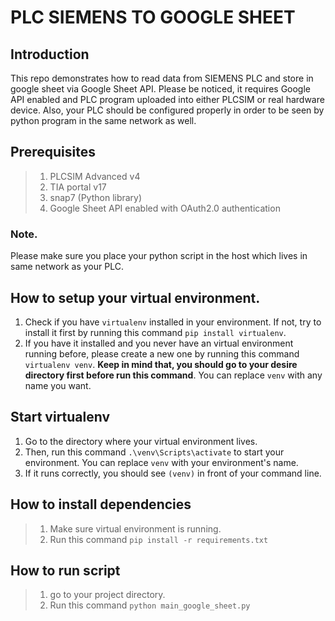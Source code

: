 # PLC SIEMENS TO GOOGLE SHEET
## Introduction

This repo demonstrates how to read data from SIEMENS PLC and store in google sheet via Google Sheet API.
Please be noticed, it requires Google API enabled and PLC program uploaded into either PLCSIM or real hardware device. Also, your PLC should be configured properly in order to be seen by python program in the same network as well.

## Prerequisites
> 1. PLCSIM Advanced v4
> 2. TIA portal v17
> 3. snap7 (Python library)
> 4. Google Sheet API enabled with OAuth2.0 authentication

### Note.
Please make sure you place your python script in the host which lives in same network as your PLC.

## How to setup your virtual environment.

1. Check if you have `virtualenv` installed in your environment. If not, try to install it first by running this command `pip install virtualenv`.
2. If you have it installed and you never have an virtual environment running before, please create a new one by running this command `virtualenv venv`. **Keep in mind that, you should go to your desire directory first before run this command**. You can replace `venv` with any name you want.

## Start virtualenv
1. Go to the directory where your virtual environment lives.
2. Then, run this command `.\venv\Scripts\activate` to start your environment. You can replace `venv` with your environment's name.
3. If it runs correctly, you should see `(venv)` in front of your command line.

## How to install dependencies
> 1. Make sure virtual environment is running.
> 2. Run this command `pip install -r requirements.txt`

## How to run script
> 1. go to your project directory.
> 2. Run this command `python main_google_sheet.py`